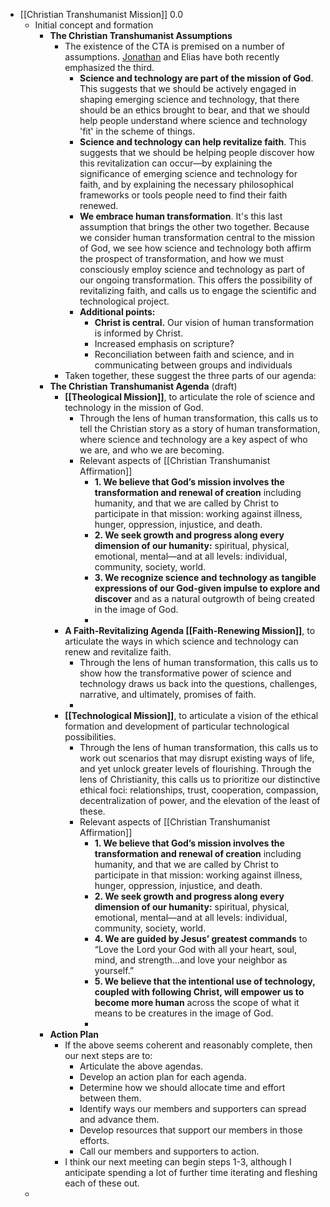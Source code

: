 - [[Christian Transhumanist Mission]] 0.0
    - Initial concept and formation
        - **The Christian Transhumanist Assumptions**
            - The existence of the CTA is premised on a number of assumptions. [Jonathan](https://twitter.com/el_canyonero/status/1482225321374281730?s=20&t=nJdcMwBZB5tlogpWp_Ktbg) and Elias have both recently emphasized the third.
                - **Science and technology are part of the mission of God**. This suggests that we should be actively engaged in shaping emerging science and technology, that there should be an ethics brought to bear, and that we should help people understand where science and technology 'fit' in the scheme of things.
                - **Science and technology can help revitalize faith**. This suggests that we should be helping people discover how this revitalization can occur—by explaining the significance of emerging science and technology for faith, and by explaining the necessary philosophical frameworks or tools people need to find their faith renewed.
                - **We embrace human transformation**. It's this last assumption that brings the other two together. Because we consider human transformation central to the mission of God, we see how science and technology both affirm the prospect of transformation, and how we must consciously employ science and technology as part of our ongoing transformation. This offers the possibility of revitalizing faith, and calls us to engage the scientific and technological project.
                - **Additional points:**
                    - **Christ is central.** Our vision of human transformation is informed by Christ.
                    - Increased emphasis on scripture?
                    - Reconciliation between faith and science, and in communicating between groups and individuals
            - Taken together, these suggest the three parts of our agenda:
        - **The Christian Transhumanist Agenda** (draft)
            - **[[Theological Mission]]**, to articulate the role of science and technology in the mission of God. 
                - Through the lens of human transformation, this calls us to tell the Christian story as a story of human transformation, where science and technology are a key aspect of who we are, and who we are becoming.
                - Relevant aspects of [[Christian Transhumanist Affirmation]]
                    - **1. We believe that God’s mission involves the transformation and renewal of creation** including humanity, and that we are called by Christ to participate in that mission: working against illness, hunger, oppression, injustice, and death.
                    - **2. We seek growth and progress along every dimension of our humanity:** spiritual, physical, emotional, mental—and at all levels: individual, community, society, world.
                    - **3. We recognize science and technology as tangible expressions of our God-given impulse to explore and discover** and as a natural outgrowth of being created in the image of God.
                    - 
            - **A Faith-Revitalizing Agenda [[Faith-Renewing Mission]]**, to articulate the ways in which science and technology can renew and revitalize faith.
                - Through the lens of human transformation, this calls us to show how the transformative power of science and technology draws us back into the questions, challenges, narrative, and ultimately, promises of faith.
                - 
            - **[[Technological Mission]]**, to articulate a vision of the ethical formation and development of particular technological possibilities.
                - Through the lens of human transformation, this calls us to work out scenarios that may disrupt existing ways of life, and yet unlock greater levels of flourishing. Through the lens of Christianity, this calls us to prioritize our distinctive ethical foci: relationships, trust, cooperation, compassion, decentralization of power, and the elevation of the least of these.
                - Relevant aspects of [[Christian Transhumanist Affirmation]]
                    - **1. We believe that God’s mission involves the transformation and renewal of creation** including humanity, and that we are called by Christ to participate in that mission: working against illness, hunger, oppression, injustice, and death.
                    - **2. We seek growth and progress along every dimension of our humanity:** spiritual, physical, emotional, mental—and at all levels: individual, community, society, world.
                    - **4. We are guided by Jesus’ greatest commands** to “Love the Lord your God with all your heart, soul, mind, and strength…and love your neighbor as yourself.”
                    - **5. We believe that the intentional use of technology, coupled with following Christ, will empower us to become more human** across the scope of what it means to be creatures in the image of God.
                    - 
        - **Action Plan**
            - If the above seems coherent and reasonably complete, then our next steps are to:
                - Articulate the above agendas.
                - Develop an action plan for each agenda.
                - Determine how we should allocate time and effort between them.
                - Identify ways our members and supporters can spread and advance them.
                - Develop resources that support our members in those efforts.
                - Call our members and supporters to action.
            - I think our next meeting can begin steps 1-3, although I anticipate spending a lot of further time iterating and fleshing each of these out.
    - 
